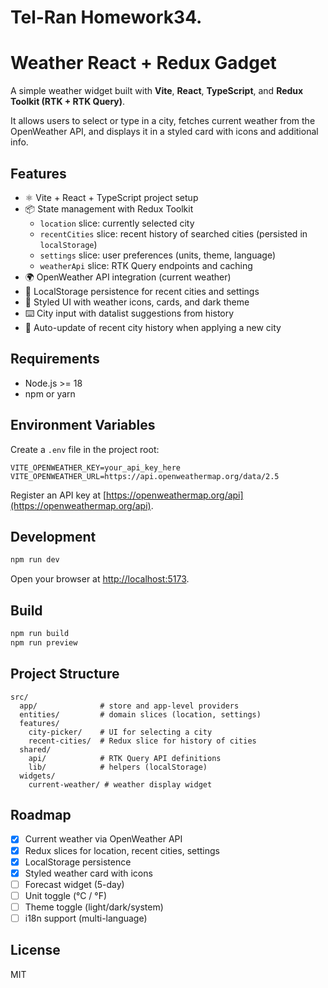# Tel-Ran Homework34.
# Weather React + Redux Gadget

A simple weather widget built with **Vite**, **React**, **TypeScript**, and **Redux Toolkit (RTK + RTK Query)**.

It allows users to select or type in a city, fetches current weather from the OpenWeather API, and displays it in a styled card with icons and additional info.

## Features

- ⚛️ Vite + React + TypeScript project setup
- 📦 State management with Redux Toolkit
  - `location` slice: currently selected city
  - `recentCities` slice: recent history of searched cities (persisted in `localStorage`)
  - `settings` slice: user preferences (units, theme, language)
  - `weatherApi` slice: RTK Query endpoints and caching
- 🌍 OpenWeather API integration (current weather)
- 💾 LocalStorage persistence for recent cities and settings
- 🎨 Styled UI with weather icons, cards, and dark theme
- ⌨️ City input with datalist suggestions from history
- 🔄 Auto-update of recent city history when applying a new city

## Requirements

- Node.js >= 18
- npm or yarn

## Environment Variables

Create a `.env` file in the project root:

```env
VITE_OPENWEATHER_KEY=your_api_key_here
VITE_OPENWEATHER_URL=https://api.openweathermap.org/data/2.5
```

Register an API key at [https://openweathermap.org/api](https://openweathermap.org/api).

## Development

```bash
npm run dev
```

Open your browser at [http://localhost:5173](http://localhost:5173).

## Build

```bash
npm run build
npm run preview
```

## Project Structure

```
src/
  app/              # store and app-level providers
  entities/         # domain slices (location, settings)
  features/
    city-picker/    # UI for selecting a city
    recent-cities/  # Redux slice for history of cities
  shared/
    api/            # RTK Query API definitions
    lib/            # helpers (localStorage)
  widgets/
    current-weather/ # weather display widget
```

## Roadmap

- [x] Current weather via OpenWeather API
- [x] Redux slices for location, recent cities, settings
- [x] LocalStorage persistence
- [x] Styled weather card with icons
- [ ] Forecast widget (5-day)
- [ ] Unit toggle (°C / °F)
- [ ] Theme toggle (light/dark/system)
- [ ] i18n support (multi-language)

## License

MIT
